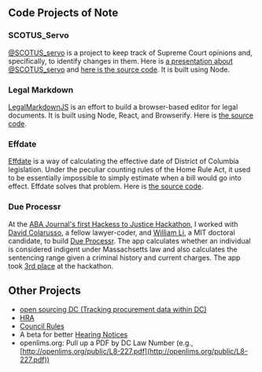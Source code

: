 ## Code Projects of Note

### SCOTUS_Servo

[@SCOTUS_servo](https://twitter.com/scotus_servo) is a project to keep track of Supreme Court opinions and, specifically, to identify changes in them. Here is [a presentation about @SCOTUS_servo](https://esq.io/presentations/scotus-servo-presentation.html) and [here is the source code](https://github.com/vzvenyach/scotus-servo). It is built using Node.

### Legal Markdown

[LegalMarkdownJS](http://legalmarkdown.com) is an effort to build a browser-based editor for legal documents. It is built using Node, React, and Browserify. Here is [the source code](https://github.com/vzvenyach/legalmd).

### Effdate

[Effdate](http://effdate.esq.io) is a way of calculating the effective date of District of Columbia legislation. Under the peculiar counting rules of the Home Rule Act, it used to be essentially impossible to simply estimate when a bill would go into effect. Effdate solves that problem. Here is [the source code](https://github.com/vzvenyach/effdate).

### Due Processr

At the [ABA Journal's first Hackess to Justice Hackathon](http://www.abajournal.com/news/article/hackcess_to_justice_teams_will_devise_new_tech_to_solve_access_to_justice_i/), I worked with [David Colarusso](http://davidcolarusso.com), a fellow lawyer-coder, and [William Li](http://people.csail.mit.edu/wli/), a MIT doctoral candidate, to build [Due Processr](http://dueprocessr.org). The app calculates whether an individual is considered indigent under Massachsetts law and also calculates the sentencing range given a criminal history and current charges. The app took [3rd place](http://www.abajournal.com/news/article/lawyers_and_developers_take_part_in_inaugural_hackcess_to_justice_legal_hac/) at the hackathon.

## Other Projects
* [open sourcing DC (Tracking procurement data within DC)](http://code.esq.io/dc-contracts)
* [HRA](http://code.esq.io/HRA)
* [Council Rules](http://code.esq.io/Council_Rules)
* A beta for better [Hearing Notices](https://github.com/vzvenyach/hearings)
* openlims.org: Pull up a PDF by DC Law Number (e.g., [http://openlims.org/public/L8-227.pdf](http://openlims.org/public/L8-227.pdf))